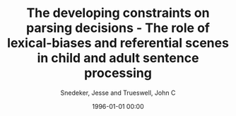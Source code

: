 ---
layout: post
title: The developing constraints on parsing decisions - The role of lexical-biases and referential scenes in child and adult sentence processing

date: 1996-01-01 00:00
author: Snedeker, Jesse and Trueswell, John C
journal: Cognitive psychology

year: 2004
---